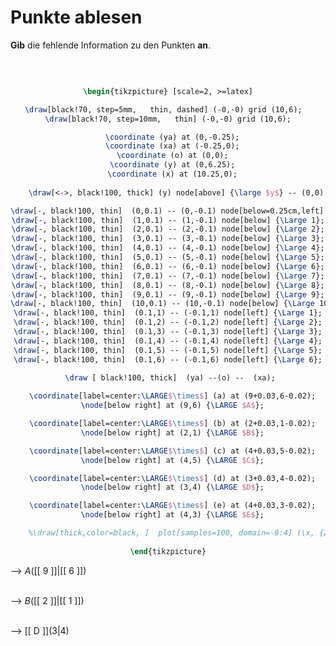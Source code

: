 <!--
version:  0.0.1

language: de

@style
input {
    text-align: center;
}
@end

formula: \carry   \textcolor{red}{\scriptsize #1}
formula: \digit   \rlap{\carry{#1}}\phantom{#2}#2
formula: \permil  \text{‰}

import: https://raw.githubusercontent.com/LiaTemplates/Tikz-Jax/main/README.md

script: https://cdn.jsdelivr.net/gh/LiaTemplates/Tikz-Jax@main/dist/index.js


tags: Koordinatensystem, Stelle, Punkt, sehr leicht, sehr niedrig, Angeben

comment: Stellen und Punkte aus dem Koordinatensystem auslesen.

author: Martin Lommatzsch

-->




# Punkte ablesen


**Gib** die fehlende Information zu den Punkten **an**.

<br>

<center>

```latex  @tikz

\begin{tikzpicture} [scale=2, >=latex]

\draw[black!70, step=5mm,   thin, dashed] (-0,-0) grid (10,6);  
\draw[black!70, step=10mm,   thin] (-0,-0) grid (10,6);

  \coordinate (ya) at (0,-0.25);
  \coordinate (xa) at (-0.25,0);
  \coordinate (o) at (0,0);
  \coordinate (y) at (0,6.25);
  \coordinate (x) at (10.25,0);
  
    \draw[<->, black!100, thick] (y) node[above] {\large $y$} -- (0,0) --  (x) node[right]   {\large $x$};

\draw[-, black!100, thin]  (0,0.1) -- (0,-0.1) node[below=0.25cm,left] {\Large 0};
\draw[-, black!100, thin]  (1,0.1) -- (1,-0.1) node[below] {\Large 1};
\draw[-, black!100, thin]  (2,0.1) -- (2,-0.1) node[below] {\Large 2};
\draw[-, black!100, thin]  (3,0.1) -- (3,-0.1) node[below] {\Large 3};
\draw[-, black!100, thin]  (4,0.1) -- (4,-0.1) node[below] {\Large 4};
\draw[-, black!100, thin]  (5,0.1) -- (5,-0.1) node[below] {\Large 5};
\draw[-, black!100, thin]  (6,0.1) -- (6,-0.1) node[below] {\Large 6};
\draw[-, black!100, thin]  (7,0.1) -- (7,-0.1) node[below] {\Large 7};
\draw[-, black!100, thin]  (8,0.1) -- (8,-0.1) node[below] {\Large 8};
\draw[-, black!100, thin]  (9,0.1) -- (9,-0.1) node[below] {\Large 9};
\draw[-, black!100, thin]  (10,0.1) -- (10,-0.1) node[below] {\Large 10};
\draw[-, black!100, thin]  (0.1,1) -- (-0.1,1) node[left] {\Large 1};
\draw[-, black!100, thin]  (0.1,2) -- (-0.1,2) node[left] {\Large 2};
\draw[-, black!100, thin]  (0.1,3) -- (-0.1,3) node[left] {\Large 3};
\draw[-, black!100, thin]  (0.1,4) -- (-0.1,4) node[left] {\Large 4};
\draw[-, black!100, thin]  (0.1,5) -- (-0.1,5) node[left] {\Large 5};
\draw[-, black!100, thin]  (0.1,6) -- (-0.1,6) node[left] {\Large 6};
 
 \draw [ black!100, thick]  (ya) --(o) --  (xa);

  \coordinate[label=center:\LARGE$\times$] (a) at (9+0.03,6-0.02);
  \node[below right] at (9,6) {\LARGE $A$};

  \coordinate[label=center:\LARGE$\times$] (b) at (2+0.03,1-0.02);
  \node[below right] at (2,1) {\LARGE $B$};

  \coordinate[label=center:\LARGE$\times$] (c) at (4+0.03,5-0.02);
  \node[below right] at (4,5) {\LARGE $C$};

  \coordinate[label=center:\LARGE$\times$] (d) at (3+0.03,4-0.02);
  \node[below right] at (3,4) {\LARGE $D$};

  \coordinate[label=center:\LARGE$\times$] (e) at (4+0.03,3-0.02);
  \node[below right] at (4,3) {\LARGE $E$};

	%\draw[thick,color=black, ]  plot[samples=100, domain=-0:4] (\x, {2*\x } ) node[right] {\large $f$};  
  
\end{tikzpicture}

```
</center>

--> $A($[[  9  ]]$|$[[  6  ]]$)$ \
<br>

--> $B($[[  2  ]]$|$[[  1  ]]$)$ \
<br>

--> [[  D  ]]$( 3 | 4 )$ \
<br>


<br>
<br>
<br>
<br>
<br>